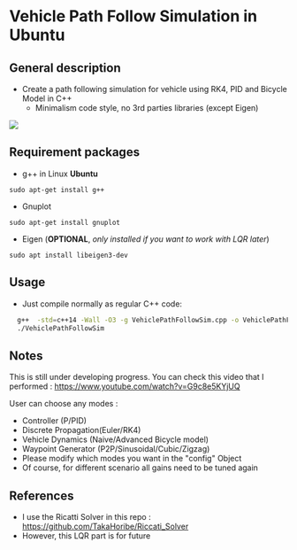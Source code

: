 # Vehicle Path Follow Simulation in Ubuntu

## General description

* Create a path following simulation for vehicle using RK4, PID and Bicycle Model in C++
  * Minimalism code style, no 3rd parties libraries (except Eigen)

![](https://github.com/lenhatquang2512/Vehicle_Trajectory_Tracking_Sim/blob/main/gif/vehsim.gif)

## Requirement packages

* g++ in Linux **Ubuntu**

`sudo apt-get install g++`

* Gnuplot

`sudo apt-get install gnuplot`

* Eigen (**OPTIONAL**, *only installed if you want to work with LQR later*)

`sudo apt install libeigen3-dev`

## Usage

* Just compile normally as regular C++ code:

```sh
  g++  -std=c++14 -Wall -O3 -g VehiclePathFollowSim.cpp -o VehiclePathFollowSim
  ./VehiclePathFollowSim
```

## Notes

This is still under developing progress.
You can check this video that I performed : https://www.youtube.com/watch?v=G9c8e5KYjUQ


User can choose any modes :

* Controller (P/PID)
* Discrete Propagation(Euler/RK4)
* Vehicle Dynamics (Naive/Advanced Bicycle model)
* Waypoint Generator (P2P/Sinusoidal/Cubic/Zigzag)
* Please modify which modes you want in the "config" Object
* Of course, for different scenario all gains need to be tuned again

## References

* I use the Ricatti Solver in this repo : https://github.com/TakaHoribe/Riccati_Solver
* However, this LQR part is for future
